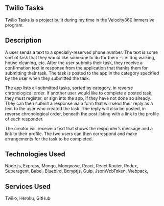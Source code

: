 ## Twilio Tasks

Twilio Tasks is a project built during my time in the Velocity360 Immersive program.

## Description 

A user sends a text to a specially-reserved phone number. The text is some sort of task that they would like someone to do for them - i.e. dog walking, house cleaning, etc. After the user submits their task, they receive a confirmation text in response from the application that thanks them for submitting their task. The task is posted to the app in the category specified by the user when they submitted the task.

The app lists all submitted tasks, sorted by category, in reverse chronological order. If another user would like to complete a posted task, they must register, or sign into the app, if they have not done so already. They can then submit a response via a form that will send their reply as a text to the user who created the task. The reply will also be posted, in reverse chronological order, beneath the post listing with a link to the profile of each responder.

The creator will receive a text that shows the responder’s message and a link to their profile. The two users can then correspond and make arrangements for the task to be completed.

## Technologies Used 

Node.js, Express, Mongo, Mongoose, React, React Router, Redux, Superagent, Babel, Bluebird, Bcryptjs, Gulp, JsonWebToken, Webpack, 

## Services Used 

Twilio, Heroku, GitHub